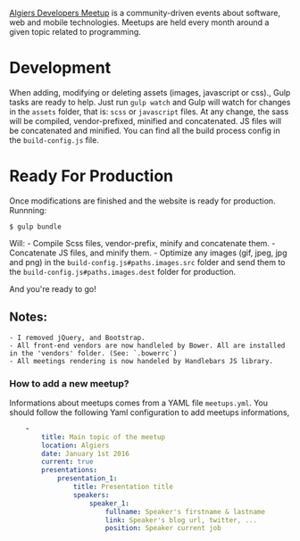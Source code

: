 [Algiers Developers Meetup](http://algiers-meetup.org/) is a community-driven events about software, web and mobile technologies. Meetups are held every month around a given topic related to programming.

# Development
When adding, modifying or deleting assets (images, javascript or css)., Gulp tasks are ready to help.
Just run `gulp watch` and Gulp will watch for changes in the `assets` folder, that is: `scss` or `javascript` files.
At any change, the sass will be compiled, vendor-prefixed, minified and concatenated. JS files will be concatenated and minified.
You can find all the build process config in the `build-config.js` file.

# Ready For Production
Once modifications are finished and the website is ready for production. Runnning:
```
$ gulp bundle
```
Will:
    - Compile Scss files, vendor-prefix, minify and concatenate them.
    - Concatenate JS files, and minify them.
    - Optimize any images (gif, jpeg, jpg and png) in the `build-config.js#paths.images.src` folder and send them to the `build-config.js#paths.images.dest` folder for production.

And you're ready to go!


## Notes:
    - I removed jQuery, and Bootstrap.
    - All front-end vendors are now handleled by Bower. All are installed in the 'vendors' folder. (See: `.bowerrc`)
    - All meetings rendering is now handeled by Handlebars JS library.

### How to add a new meetup?
Informations about meetups comes from a YAML file ```meetups.yml```. You should follow the following Yaml configuration to add meetups informations,

```yaml
    -
        title: Main topic of the meetup
        location: Algiers
        date: January 1st 2016
        current: true
        presentations:
            presentation_1:
                title: Presentation title
                speakers:
                    speaker_1:
                        fullname: Speaker's firstname & lastname
                        link: Speaker's blog url, twitter, ...
                        position: Speaker current job
```